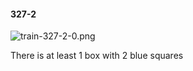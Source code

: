 #### 327-2
![train-327-2-0.png](https://github.com/lil-lab/nlvr/raw/master/nlvr/train/images/58/train-327-2-0.png "train-327-2-0.png")

There is at least 1 box with 2 blue squares